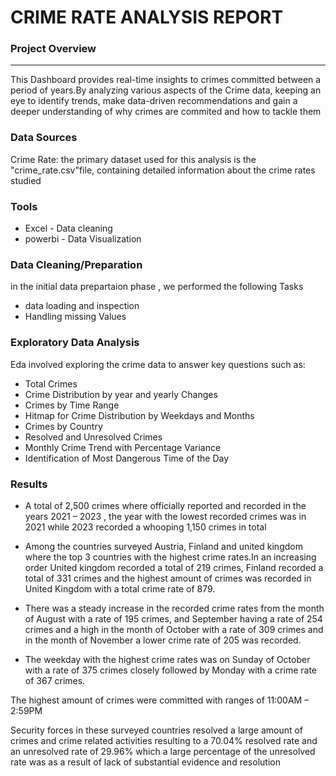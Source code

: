 # CRIME RATE ANALYSIS REPORT
### Project Overview
---

This Dashboard provides real-time insights to crimes committed between a period of years.By analyzing various aspects of the Crime data, keeping an eye to identify trends, make data-driven recommendations and gain a deeper understanding of why crimes are commited and how to tackle them

### Data Sources
Crime Rate: the primary dataset used for this analysis is the "crime_rate.csv"file, containing detailed information about the crime rates studied

### Tools
- Excel - Data cleaning
- powerbi - Data Visualization
  
### Data Cleaning/Preparation

  in the initial data prepartaion phase , we performed the following Tasks
 - data loading and inspection
 - Handling missing Values
   
### Exploratory Data Analysis
Eda involved exploring the crime data to answer key questions such as:
- Total  Crimes
- Crime Distribution by year and yearly Changes
- Crimes by Time Range
- Hitmap for Crime Distribution by Weekdays and Months
- Crimes by Country
- Resolved and Unresolved Crimes
- Monthly Crime Trend with Percentage Variance
- Identification of Most Dangerous Time of the Day


### Results
 -  A total of 2,500 crimes where officially reported and recorded in the years 2021 – 2023 , the year with the lowest recorded crimes was in 2021 while 2023 recorded a whooping 1,150 crimes in total
 
-  Among the countries surveyed  Austria, Finland and united kingdom where the top 3 countries with the highest crime rates.In an increasing order United kingdom recorded a total of 219 crimes, Finland recorded a total of 331 crimes and the highest amount of crimes was recorded in United Kingdom with a total crime rate of 879.                                                                                                                           
 - There was a steady increase in the recorded crime rates from the month of August with a rate of 195 crimes, and September having a rate of 254 crimes and a high in the month of October with a rate of 309 crimes and in the month of November a lower crime rate of 205 was recorded.
   
 - The weekday with the highest crime rates was on Sunday of October with a rate of 375 crimes closely followed by Monday with a crime rate of 367 crimes. 

 The highest amount of crimes were committed with ranges of 11:00AM – 2:59PM
 
Security forces in these surveyed countries resolved a large amount of crimes and crime related activities resulting to a 70.04% resolved rate and an unresolved rate of 29.96% which a large percentage of the unresolved rate was as a result of lack of substantial evidence and resolution
